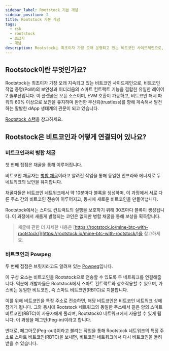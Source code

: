```yaml
---
sidebar_label: Rootstock 기본 개념
sidebar_position: 2
title: Rootstock 기본 개념
tags:
  - rsk
  - rootstock
  - 초급자
  - 개념
description: Rootstock는 최초이자 가장 오래 운영되고 있는 비트코인 사이드체인으로, 비트코인 작업 증명(PoW)의 보안성과 Ethereum의 스마트 컨트랙트 기능을 결합한 유일한 레이어 2 솔루션입니다.
---
```


## Rootstock이란 무엇인가요?

Rootstock는 최초이자 가장 오래 지속되고 있는 비트코인 사이드체인으로, 비트코인 작업 증명(PoW)의 보안성과 이더리움의 스마트 컨트랙트 기능을 결합한 유일한 레이어 2 솔루션입니다. 이 플랫폼은 오픈 소스이며, EVM 호환이 가능하고, 비트코인 해시 파워의 60% 이상으로 보안을 유지하며 완전한 무신뢰(trustless)를 향해 계속해서 발전하는 활발한 dApp 생태계의 관문이 되고 있습니다.

[Rootstock 스택](/concepts/fundamentals/stack/)을 참고하세요.

## Rootstock은 비트코인과 어떻게 연결되어 있나요?

### 비트코인과의 병합 채굴

첫 번째 접점은 채굴을 통해 이루어집니다.

비트코인 채굴자는 [병합 채굴](/node-operators/merged-mining/)이라고 알려진 작업을 통해 동일한 인프라와 에너지로 두 네트워크의 보안을 유지합니다.

채굴자들은 비트코인 네트워크에서 약 10분마다 블록을 생성하며,
이 과정에서 서로 다른 주소 간의 비트코인 전송이 이루어지고,
동시에 새로운 비트코인을 만들어냅니다.

Rootstock에서는 스마트 컨트랙트의 실행을 보호하기 위해 30초마다 블록이 생성됩니다.
이 과정에서 새롭게 발행되는 코인은 없지만 병합 채굴을 통해 보상을 획득합니다.

> 채굴에 관한 더 자세한 내용은 [https://rootstock.io/mine-btc-with-rootstock/](https://rootstock.io/mine-btc-with-rootstock/)을 참고하세요.

### 비트코인과 Powpeg

두 번째 접점은 브릿지라고도 알려져 있는 [Powpeg](/concepts/powpeg/)입니다.

이 구성 요소는 비트코인을 Rootstock으로 전송할 수 있도록 두 네트워크를 연결해줍니다.
덕분에 개발자들은 Rootstock에서 스마트 컨트랙트와 상호작용할 수 있으며, 가스비는 동일한 비트코인, 즉 스마트 비트코인(RBTC)로 지불합니다.

이를 위해 비트코인을 특정 주소로 전송하면, 해당 비트코인은 비트코인 네트워크 상에 잠기게 됩니다.
그와 동시에 Rootstock 네트워크의 동일한 주소에서 같은 양의 스마트 비트코인(RBTC)이 사용자에게 풀리며, Rootstock0 네트워크에서 사용할 수 있게 됩니다.
이 과정을 페그인(Peg-in)이라고 합니다.

반대로, 페그아웃(Peg-out)이라고 불리는 작업을 통해 Rootstock 네트워크의 특정 주소로 스마트 비트코인(RBTC)을 보내면, 비트코인 네트워크에서 다시 비트코인을 돌려받을 수 있습니다.
